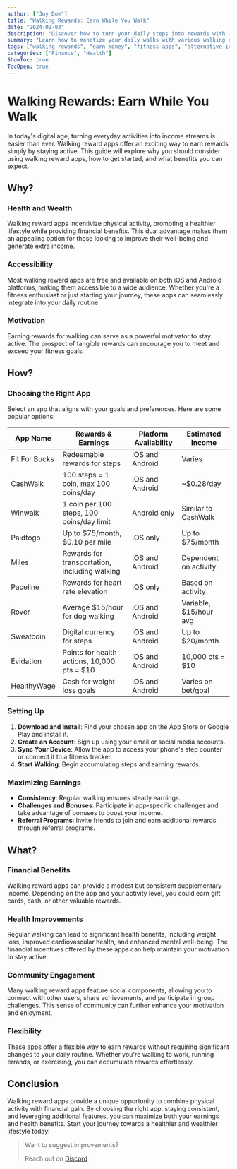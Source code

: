 ```yaml
---
author: ["Joy Doe"]
title: "Walking Rewards: Earn While You Walk"
date: "2024-02-03"
description: "Discover how to turn your daily steps into rewards with walking reward apps."
summary: "Learn how to monetize your daily walks with various walking reward apps and platforms."
tags: ["walking rewards", "earn money", "fitness apps", "alternative income"]
categories: ["Finance", "Health"]
ShowToc: true
TocOpen: true
---
```


# Walking Rewards: Earn While You Walk

In today's digital age, turning everyday activities into income streams is easier than ever. Walking reward apps offer an exciting way to earn rewards simply by staying active. This guide will explore why you should consider using walking reward apps, how to get started, and what benefits you can expect.

## Why?

### Health and Wealth
Walking reward apps incentivize physical activity, promoting a healthier lifestyle while providing financial benefits. This dual advantage makes them an appealing option for those looking to improve their well-being and generate extra income.

### Accessibility
Most walking reward apps are free and available on both iOS and Android platforms, making them accessible to a wide audience. Whether you're a fitness enthusiast or just starting your journey, these apps can seamlessly integrate into your daily routine.

### Motivation
Earning rewards for walking can serve as a powerful motivator to stay active. The prospect of tangible rewards can encourage you to meet and exceed your fitness goals.

## How?

### Choosing the Right App
Select an app that aligns with your goals and preferences. Here are some popular options:

| App Name     | Rewards & Earnings                          | Platform Availability | Estimated Income        |
|--------------|---------------------------------------------|-----------------------|-------------------------|
| Fit For Bucks| Redeemable rewards for steps                | iOS and Android       | Varies                  |
| CashWalk     | 100 steps = 1 coin, max 100 coins/day       | iOS and Android       | ~$0.28/day              |
| Winwalk      | 1 coin per 100 steps, 100 coins/day limit   | Android only          | Similar to CashWalk    |
| Paidtogo     | Up to $75/month, $0.10 per mile             | iOS only              | Up to $75/month         |
| Miles        | Rewards for transportation, including walking| iOS and Android       | Dependent on activity  |
| Paceline     | Rewards for heart rate elevation            | iOS only              | Based on activity      |
| Rover        | Average $15/hour for dog walking            | iOS and Android       | Variable, $15/hour avg |
| Sweatcoin    | Digital currency for steps                  | iOS and Android       | Up to $20/month        |
| Evidation    | Points for health actions, 10,000 pts = $10 | iOS and Android       | 10,000 pts = $10       |
| HealthyWage  | Cash for weight loss goals                  | iOS and Android       | Varies on bet/goal     |

### Setting Up
1. **Download and Install**: Find your chosen app on the App Store or Google Play and install it.
2. **Create an Account**: Sign up using your email or social media accounts.
3. **Sync Your Device**: Allow the app to access your phone's step counter or connect it to a fitness tracker.
4. **Start Walking**: Begin accumulating steps and earning rewards.

### Maximizing Earnings
- **Consistency**: Regular walking ensures steady earnings.
- **Challenges and Bonuses**: Participate in app-specific challenges and take advantage of bonuses to boost your income.
- **Referral Programs**: Invite friends to join and earn additional rewards through referral programs.

## What?

### Financial Benefits
Walking reward apps can provide a modest but consistent supplementary income. Depending on the app and your activity level, you could earn gift cards, cash, or other valuable rewards.

### Health Improvements
Regular walking can lead to significant health benefits, including weight loss, improved cardiovascular health, and enhanced mental well-being. The financial incentives offered by these apps can help maintain your motivation to stay active.

### Community Engagement
Many walking reward apps feature social components, allowing you to connect with other users, share achievements, and participate in group challenges. This sense of community can further enhance your motivation and enjoyment.

### Flexibility
These apps offer a flexible way to earn rewards without requiring significant changes to your daily routine. Whether you're walking to work, running errands, or exercising, you can accumulate rewards effortlessly.

## Conclusion

Walking reward apps provide a unique opportunity to combine physical activity with financial gain. By choosing the right app, staying consistent, and leveraging additional features, you can maximize both your earnings and health benefits. Start your journey towards a healthier and wealthier lifestyle today!

> Want to suggest improvements?
> 
> Reach out on [Discord](https://discord.gg/pm96w5n3eC)